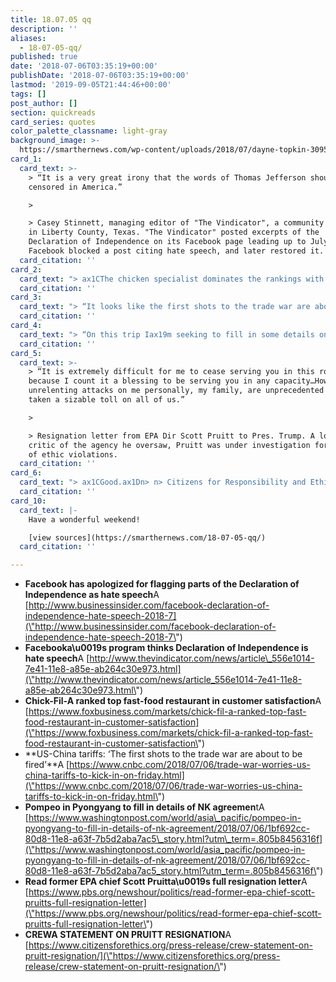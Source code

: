 ```yaml
---
title: 18.07.05 qq
description: ''
aliases:
  - 18-07-05-qq/
published: true
date: '2018-07-06T03:35:19+00:00'
publishDate: '2018-07-06T03:35:19+00:00'
lastmod: '2019-09-05T21:44:46+00:00'
tags: []
post_author: []
section: quickreads
card_series: quotes
color_palette_classname: light-gray
background_image: >-
  https://smarthernews.com/wp-content/uploads/2018/07/dayne-topkin-309509-unsplash-scaled.jpg
card_1:
  card_text: >-
    > “It is a very great irony that the words of Thomas Jefferson should now be
    censored in America.”

    > 

    > Casey Stinnett, managing editor of "The Vindicator", a community newspaper
    in Liberty County, Texas. "The Vindicator" posted excerpts of the
    Declaration of Independence on its Facebook page leading up to July 4th;
    Facebook blocked a post citing hate speech, and later restored it.
  card_citation: ''
card_2:
  card_text: "> ax1CThe chicken specialist dominates the rankings with the highest score across both restaurant categories, and its food quality continues to rate higher than the competition.”n> n> American Customer Satisfaction Indexax19s annual survey on best fast-food restaurants in America. Chick-fil-A took the top spot."
  card_citation: ''
card_3:
  card_text: "> “It looks like the first shots to the trade war are about to be fired.”n> n> Geoff Raby, Australiaax19s former ambassador to China, to CNBC. At 12:01 a.m. Friday, July 6th $34B of tariffs will be levied on Chinese imports into America; China also has a list of retaliatory tariffs on American imports."
  card_citation: ''
card_4:
  card_text: "> “On this trip Iax19m seeking to fill in some details on these commitments and continue the momentum towards implementation of what the two leaders promised each other and the world.”n> n> Sec of State Mike Pompeo upon his arrival to North Korea - his first visit since the "Singapore Summit"."
  card_citation: ''
card_5:
  card_text: >-
    > “It is extremely difficult for me to cease serving you in this role first
    because I count it a blessing to be serving you in any capacity…However, the
    unrelenting attacks on me personally, my family, are unprecedented and have
    taken a sizable toll on all of us.”

    > 

    > Resignation letter from EPA Dir Scott Pruitt to Pres. Trump. A long time
    critic of the agency he oversaw, Pruitt was under investigation for a series
    of ethic violations.
  card_citation: ''
card_6:
  card_text: "> ax1CGood.ax1Dn> n> Citizens for Responsibility and Ethics in Washington (CREW) Executive Director Noah Bookbinder released a one-word statement after news of Scott Pruitt's resignation."
  card_citation: ''
card_10:
  card_text: |-
    Have a wonderful weekend!

    [view sources](https://smarthernews.com/18-07-05-qq/)
  card_citation: ''

---
```

*   **Facebook has apologized for flagging parts of the Declaration of Independence as hate speech**A [http://www.businessinsider.com/facebook-declaration-of-independence-hate-speech-2018-7](\"http://www.businessinsider.com/facebook-declaration-of-independence-hate-speech-2018-7\")
*   **Facebooka\\u0019s program thinks Declaration of Independence is hate speech**A [http://www.thevindicator.com/news/article\_556e1014-7e41-11e8-a85e-ab264c30e973.html](\"http://www.thevindicator.com/news/article_556e1014-7e41-11e8-a85e-ab264c30e973.html\")
*   **Chick-Fil-A ranked top fast-food restaurant in customer satisfaction**A [https://www.foxbusiness.com/markets/chick-fil-a-ranked-top-fast-food-restaurant-in-customer-satisfaction](\"https://www.foxbusiness.com/markets/chick-fil-a-ranked-top-fast-food-restaurant-in-customer-satisfaction\")
*   **US-China tariffs: ‘The first shots to the trade war are about to be fired’**A [https://www.cnbc.com/2018/07/06/trade-war-worries-us-china-tariffs-to-kick-in-on-friday.html](\"https://www.cnbc.com/2018/07/06/trade-war-worries-us-china-tariffs-to-kick-in-on-friday.html\")
*   **Pompeo in Pyongyang to fill in details of NK agreemen**tA [https://www.washingtonpost.com/world/asia\_pacific/pompeo-in-pyongyang-to-fill-in-details-of-nk-agreement/2018/07/06/1bf692cc-80d8-11e8-a63f-7b5d2aba7ac5\_story.html?utm\_term=.805b8456316f](\"https://www.washingtonpost.com/world/asia_pacific/pompeo-in-pyongyang-to-fill-in-details-of-nk-agreement/2018/07/06/1bf692cc-80d8-11e8-a63f-7b5d2aba7ac5_story.html?utm_term=.805b8456316f\")
*   **Read former EPA chief Scott Pruitta\\u0019s full resignation letter**A [https://www.pbs.org/newshour/politics/read-former-epa-chief-scott-pruitts-full-resignation-letter](\"https://www.pbs.org/newshour/politics/read-former-epa-chief-scott-pruitts-full-resignation-letter\")
*   **CREWA STATEMENT ON PRUITT RESIGNATION**A [https://www.citizensforethics.org/press-release/crew-statement-on-pruitt-resignation/](\"https://www.citizensforethics.org/press-release/crew-statement-on-pruitt-resignation/\")